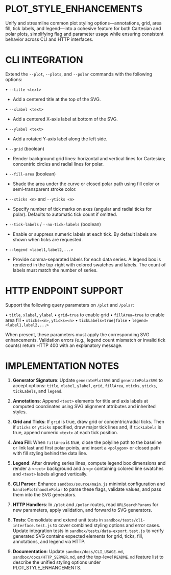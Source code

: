 # PLOT_STYLE_ENHANCEMENTS

Unify and streamline common plot styling options—annotations, grid, area fill, tick labels, and legend—into a cohesive feature for both Cartesian and polar plots, simplifying flag and parameter usage while ensuring consistent behavior across CLI and HTTP interfaces.

# CLI INTEGRATION

Extend the `--plot`, `--plots`, and `--polar` commands with the following options:

• `--title <text>`
  - Add a centered title at the top of the SVG.

• `--xlabel <text>`
  - Add a centered X-axis label at bottom of the SVG.

• `--ylabel <text>`
  - Add a rotated Y-axis label along the left side.

• `--grid` (boolean)
  - Render background grid lines: horizontal and vertical lines for Cartesian; concentric circles and radial lines for polar.

• `--fill-area` (boolean)
  - Shade the area under the curve or closed polar path using fill color or semi-transparent stroke color.

• `--xticks <n>` and `--yticks <n>`
  - Specify number of tick marks on axes (angular and radial ticks for polar). Defaults to automatic tick count if omitted.

• `--tick-labels` / `--no-tick-labels` (boolean)
  - Enable or suppress numeric labels at each tick. By default labels are shown when ticks are requested.

• `--legend <label1,label2,...>`
  - Provide comma-separated labels for each data series. A legend box is rendered in the top-right with colored swatches and labels. The count of labels must match the number of series.

# HTTP ENDPOINT SUPPORT

Support the following query parameters on `/plot` and `/polar`:

• `title`, `xlabel`, `ylabel`
• `grid=true` to enable grid
• `fillArea=true` to enable area fill
• `xticks=<n>`, `yticks=<n>`
• `tickLabels=true|false`
• `legend=<label1,label2,...>`

When present, these parameters must apply the corresponding SVG enhancements. Validation errors (e.g., legend count mismatch or invalid tick counts) return HTTP 400 with an explanatory message.

# IMPLEMENTATION NOTES

1. **Generator Signature**: Update `generatePlotSVG` and `generatePolarSVG` to accept options: `title`, `xlabel`, `ylabel`, `grid`, `fillArea`, `xticks`, `yticks`, `tickLabels`, and `legend`.

2. **Annotations**: Append `<text>` elements for title and axis labels at computed coordinates using SVG alignment attributes and inherited styles.

3. **Grid and Ticks**: If `grid` is true, draw grid or concentric/radial ticks. Then if `xticks` or `yticks` specified, draw major tick lines and, if `tickLabels` is true, append numeric `<text>` at each tick position.

4. **Area Fill**: When `fillArea` is true, close the polyline path to the baseline or link last and first polar points, and insert a `<polygon>` or closed path with fill styling behind the data line.

5. **Legend**: After drawing series lines, compute legend box dimensions and render a `<rect>` background and a `<g>` containing colored line swatches and `<text>` labels aligned vertically.

6. **CLI Parser**: Enhance `sandbox/source/main.js` minimist configuration and `handlePlot`/`handlePolar` to parse these flags, validate values, and pass them into the SVG generators.

7. **HTTP Handlers**: In `/plot` and `/polar` routes, read `URLSearchParams` for new parameters, apply validation, and forward to SVG generators.

8. **Tests**: Consolidate and extend unit tests in `sandbox/tests/cli-interface.test.js` to cover combined styling options and error cases. Update integration tests in `sandbox/tests/data-export.test.js` to verify generated SVG contains expected elements for grid, ticks, fill, annotations, and legend via HTTP.

9. **Documentation**: Update `sandbox/docs/CLI_USAGE.md`, `sandbox/docs/HTTP_SERVER.md`, and the top-level `README.md` feature list to describe the unified styling options under PLOT_STYLE_ENHANCEMENTS.